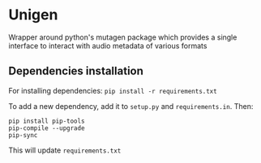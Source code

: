 # Unigen

Wrapper around python's mutagen package which provides a single interface to interact with audio metadata of various formats

## Dependencies installation
For installing dependencies:
`pip install -r requirements.txt`

To add a new dependency, add it to `setup.py` and `requirements.in`. Then:

```
pip install pip-tools
pip-compile --upgrade
pip-sync
```
This will update `requirements.txt`
